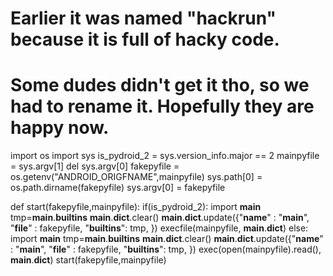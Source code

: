 # Earlier it was named "hackrun" because it is full of hacky code.
# Some dudes didn't get it tho, so we had to rename it. Hopefully they are happy now.
import os
import sys
is_pydroid_2 = sys.version_info.major == 2
mainpyfile = sys.argv[1]
del sys.argv[0]
fakepyfile = os.getenv("ANDROID_ORIGFNAME",mainpyfile)
sys.path[0] = os.path.dirname(fakepyfile)
sys.argv[0] = fakepyfile

def start(fakepyfile,mainpyfile):
	if(is_pydroid_2):
		import __main__
		tmp=__main__.__builtins__
		__main__.__dict__.clear()
		__main__.__dict__.update({"__name__"    : "__main__",
					  "__file__"    : fakepyfile,
					  "__builtins__": tmp,
					 })
		execfile(mainpyfile,  __main__.__dict__)
	else:
		import __main__
		tmp=__main__.__builtins__
		__main__.__dict__.clear()
		__main__.__dict__.update({"__name__"    : "__main__",
					  "__file__"    : fakepyfile,
					  "__builtins__": tmp,
					 })
		exec(open(mainpyfile).read(),  __main__.__dict__)
start(fakepyfile,mainpyfile)
